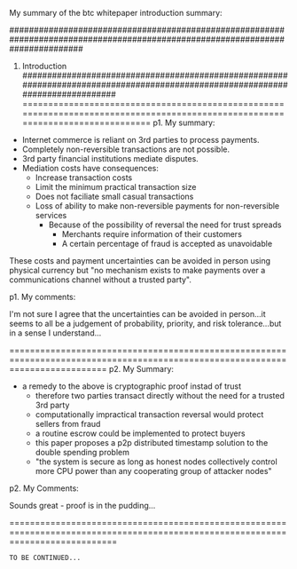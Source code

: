My summary of the btc whitepaper introduction summary:

###############################################################################################################################
1. Introduction
###############################################################################################################################
===============================================================================================================================
p1. My summary:

- Internet commerce is reliant on 3rd parties to process payments.
- Completely non-reversible transactions are not possible.
- 3rd party financial institutions mediate disputes.
- Mediation costs have consequences:
    - Increase transaction costs
    - Limit the minimum practical transaction size
    - Does not faciliate small casual transactions
    - Loss of ability to make non-reversible payments for non-reversible services
        - Because of the possibility of reversal the need for trust spreads
            - Merchants require information of their customers
            - A certain percentage of fraud is accepted as unavoidable

These costs and payment uncertainties can be avoided in person using physical currency but "no mechanism exists to make payments over a communications channel without a trusted party".

p1. My comments:

I'm not sure I agree that the uncertainties can be avoided in person...it seems to all be a judgement of probability, priority, and risk tolerance...but in a sense I understand...

===============================================================================================================================
p2. My Summary:

- a remedy to the above is cryptographic proof instad of trust
    - therefore two parties transact directly without the need for a trusted 3rd party
    - computationally impractical transaction reversal would protect sellers from fraud
    - a routine escrow could be implemented to protect buyers
    - this paper proposes a p2p distributed timestamp solution to the double spending problem
    - "the system is secure as long as honest nodes collectively control more CPU power than any cooperating group of attacker nodes"

p2. My Comments:

Sounds great - proof is in the pudding...


=================================================================================================================================





    TO BE CONTINUED...
